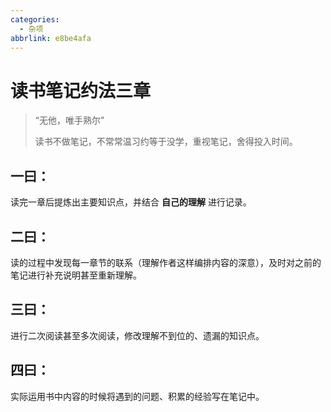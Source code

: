 ```yaml
---
categories:
  - 杂项
abbrlink: e8be4afa
---
```

# 读书笔记约法三章

> “无他，唯手熟尔”
>
> 读书不做笔记，不常常温习约等于没学，重视笔记，舍得投入时间。

<!-- more -->

## 一曰：

读完一章后提炼出主要知识点，并结合 **自己的理解** 进行记录。

## 二曰：

读的过程中发现每一章节的联系（理解作者这样编排内容的深意），及时对之前的笔记进行补充说明甚至重新理解。

## 三曰：

进行二次阅读甚至多次阅读，修改理解不到位的、遗漏的知识点。

## 四曰：

实际运用书中内容的时候将遇到的问题、积累的经验写在笔记中。